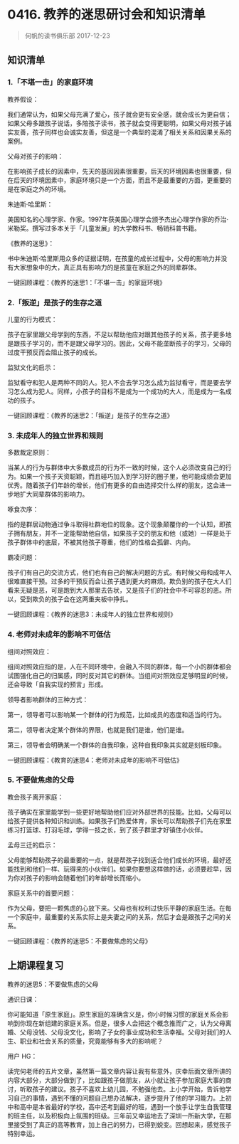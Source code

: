 # 0416. 教养的迷思研讨会和知识清单
> 何帆的读书俱乐部
2017-12-23

## 知识清单

### 1.「不堪一击」的家庭环境

教养假设：

我们通常认为，如果父母充满了爱心，孩子就会更有安全感，就会成长为更自信；如果父母多跟孩子说话，多陪孩子读书，孩子就会变得更聪明，如果父母对孩子诚实友善，孩子同样也会诚实友善，但这是一个典型的混淆了相关关系和因果关系的案例。

父母对孩子的影响：

在影响孩子成长的因素中，先天的基因因素很重要，后天的环境因素也很重要，但在后天的环境因素中，家庭环境只是一个方面，而且不是最重要的方面，更重要的是在家庭之外的环境。

朱迪斯·哈里斯：

美国知名的心理学家、作家。1997年获美国心理学会颁予杰出心理学作家的乔治·米勒奖。撰写过多本关于「儿童发展」的大学教科书、畅销科普书籍。

《教养的迷思》：

书中朱迪斯·哈里斯用众多的证据证明，在孩童的成长过程中，父母的影响力并没有大家想象中的大，真正具有影响力的是孩童在家庭之外的同辈群体。

一键回顾课程：《教养的迷思1：「不堪一击」的家庭环境》

### 2.「叛逆」是孩子的生存之道

儿童的行为模式：

孩子在家里跟父母学到的东西，不足以帮助他应对跟其他孩子的关系，孩子更多地是跟孩子学习的，而不是跟父母学习的。因此，父母不能垄断孩子的学习，父母的过度干预反而会阻止孩子的成长。

监狱文化的启示：

监狱看守和犯人是两种不同的人。犯人不会去学习怎么成为监狱看守，而是要去学习怎么成为犯人。同样，小孩子的目标不是成为一个成功的大人，而是成为一名成功的孩子。

一键回顾课程：《教养的迷思2：「叛逆」是孩子的生存之道》

### 3. 未成年人的独立世界和规则

多数裁定原则：

当某人的行为与群体中大多数成员的行为不一致的时候，这个人必须改变自己的行为。如果一个孩子天资聪颖，而且碰巧加入到学习好的圈子里，他可能成绩会更加优秀。随着孩子们年龄的增长，他们有更多的自由选择交什么样的朋友，这会进一步地扩大同辈群体的影响力。

啄食次序：

指的是群居动物通过争斗取得社群地位的现象。这个现象颠覆你的一个认知，即孩子拥有朋友，并不一定能帮助他自信，如果孩子交的朋友和他（或她）一样是处于孩子群体中的底层，不被其他孩子尊重，他们的性格会孤僻、内向。

霸凌问题：

孩子们有自己的交流方式，他们也有自己的解决问题的方式。有时候父母和成年人很难直接干预。过多的干预反而会让孩子遇到更大的麻烦。欺负别的孩子在大人们看来无疑是恶，可是跑到大人那里去告状，又是孩子们的社会中不可容忍的恶。所以，受到欺负的孩子会在这两重夹板中挣扎。

一键回顾课程：《教养的迷思3：未成年人的独立世界和规则》

### 4. 老师对未成年的影响不可低估

组间对照效应：

组间对照效应指的是，人在不同环境中，会融入不同的群体，每一个小的群体都会试图强化自己的归属感，同时反对其它的群体。当组间对照效应足够明显的时候，还会导致「自我实现的预言」形成。

领导者影响群体的三种方式：

第一，领导者可以影响某一个群体的行为规范，比如成员的态度和适当的行为。

第二，领导者决定某个群体的界限，也就是我们是谁，他们是谁。

第三，领导者会明确某一个群体的自我印象，这种自我印象其实就是刻板印象。

一键回顾课程：《教育的迷思4：老师对未成年的影响不可低估》

### 5. 不要做焦虑的父母

教会孩子离开家庭：

孩子确实在家里能学到一些更好地帮助他们应对外部世界的技能。比如，父母可以给孩子提供各种知识和训练。如果孩子们热爱体育，家长可以帮助孩子们先在家里练习打篮球、打羽毛球，学得一技之长，到了孩子群里才好镇住小伙伴。

孟母三迁的启示：

父母能够帮助孩子的最重要的一点，就是帮孩子找到适合他们成长的环境，最好还能找到和他们一样、玩得来的小伙伴们。如果你要想这样做的话，必须要趁早，因为你对孩子的影响会随着他们的年龄增长而缩小。

家庭关系中的首要问题：

作为父母，要把一颗焦虑的心放下来。父母也有权利过快乐平静的家庭生活。在每一个家庭中，最重要的关系实际上是夫妻之间的关系，然后才会是跟孩子之间的关系。

一键回顾课程：《教养的迷思5：不要做焦虑的父母》

## 上期课程复习

教养的迷思5：不要做焦虑的父母

通识日课：

你可能知道「原生家庭」。原生家庭的准确含义是，你小时候习惯的家庭关系会影响到你现在新组建的家庭关系。但是，很多人会把这个概念推而广之，认为父母离婚、父母没钱、父母没文化，影响了子女的事业成功和生活幸福。父母对我们的人生、职业和社会关系的质量，究竟能够有多大的影响呢？

用户 HG：

读完何老师的五片文章，虽然第一篇文章内容让我有些意外，庆幸后面文章所讲的内容大部分，大部分做到了，比如跟孩子做朋友，从小就让孩子参加家庭大事的商讨，听取孩子的建议。孩子不喜欢上幼儿园，不勉强他去。上小学开始，告诉他学习自己的事情，遇到不懂的问题自己想办法解决，逐步提升了他的学习能力。上初中和高中是本省最好的学校，高中还考到最好的班，遇到一个放手让学生自我管理的班主任，以及积极向上氛围的班级。三年前又幸运地去了深圳一所新大学，在那里接受到了真正的高等教育，加上自己的努力，已得到蜕变。回想起来，感觉孩子特别幸运。
